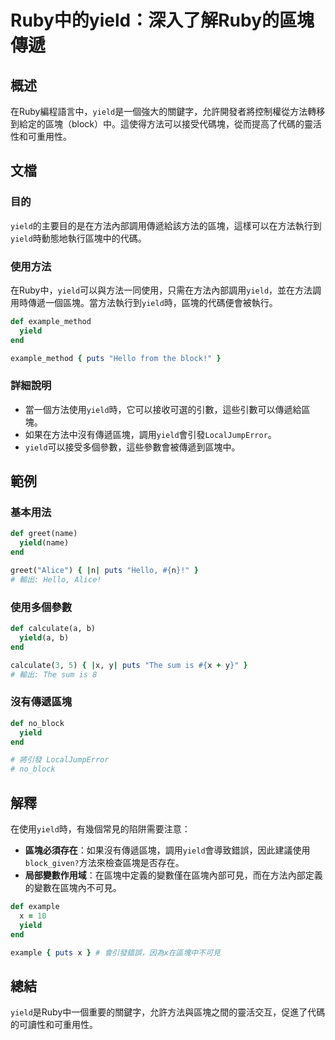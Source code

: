 <!--
Meta Description: # Ruby中的yield：深入了解Ruby的區塊傳遞 ## 概述 在Ruby編程語言中，`yield`是一個強大的關鍵字，允許開發者將控制權從方法轉移到給定的區塊（block）中。這使得方法可以接受代碼塊，從而提高了代碼的靈活性和可重用性。 ## 文檔 ### 目的 `yield`的主要目的是在方...
Meta Keywords: yield, ruby, def, end, puts
-->

# Ruby中的yield：深入了解Ruby的區塊傳遞

## 概述
在Ruby編程語言中，`yield`是一個強大的關鍵字，允許開發者將控制權從方法轉移到給定的區塊（block）中。這使得方法可以接受代碼塊，從而提高了代碼的靈活性和可重用性。

## 文檔
### 目的
`yield`的主要目的是在方法內部調用傳遞給該方法的區塊，這樣可以在方法執行到`yield`時動態地執行區塊中的代碼。

### 使用方法
在Ruby中，`yield`可以與方法一同使用，只需在方法內部調用`yield`，並在方法調用時傳遞一個區塊。當方法執行到`yield`時，區塊的代碼便會被執行。

```ruby
def example_method
  yield
end

example_method { puts "Hello from the block!" }
```

### 詳細說明
- 當一個方法使用`yield`時，它可以接收可選的引數，這些引數可以傳遞給區塊。
- 如果在方法中沒有傳遞區塊，調用`yield`會引發`LocalJumpError`。
- `yield`可以接受多個參數，這些參數會被傳遞到區塊中。

## 範例
### 基本用法
```ruby
def greet(name)
  yield(name)
end

greet("Alice") { |n| puts "Hello, #{n}!" }
# 輸出: Hello, Alice!
```

### 使用多個參數
```ruby
def calculate(a, b)
  yield(a, b)
end

calculate(3, 5) { |x, y| puts "The sum is #{x + y}" }
# 輸出: The sum is 8
```

### 沒有傳遞區塊
```ruby
def no_block
  yield
end

# 將引發 LocalJumpError
# no_block
```

## 解釋
在使用`yield`時，有幾個常見的陷阱需要注意：
- **區塊必須存在**：如果沒有傳遞區塊，調用`yield`會導致錯誤，因此建議使用`block_given?`方法來檢查區塊是否存在。
- **局部變數作用域**：在區塊中定義的變數僅在區塊內部可見，而在方法內部定義的變數在區塊內不可見。
  
```ruby
def example
  x = 10
  yield
end

example { puts x } # 會引發錯誤，因為x在區塊中不可見
```

## 總結
`yield`是Ruby中一個重要的關鍵字，允許方法與區塊之間的靈活交互，促進了代碼的可讀性和可重用性。